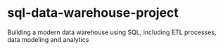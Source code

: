 # sql-data-warehouse-project
Building a modern data warehouse using SQL, including ETL processes, data modeling and analytics
